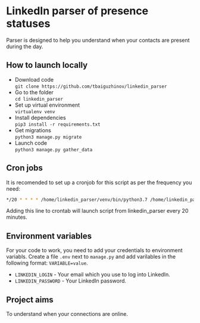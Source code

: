 # LinkedIn parser of presence statuses

Parser is designed to help you understand when your contacts are present during the day.

## How to launch locally

- Download code  
```git clone https://github.com/tbaiguzhinov/linkedin_parser```
- Go to the folder  
```cd linkedin_parser```
- Set up virtual environment  
```virtualenv venv```
- Install dependencies  
```pip3 install -r requirements.txt```
- Get migrations  
```python3 manage.py migrate```
- Launch code  
```python3 manage.py gather_data```

## Cron jobs

It is recomended to set up a cronjob for this script as per the frequency you need:  
```bash
*/20 * * * * /home/linkedin_parser/venv/bin/python3.7 /home/linkedin_parser/manage.py gather_data >> /home/logs.txt 2>&1
```
Adding this line to crontab will launch script from linkedin_parser every 20 minutes.

## Environment variables

For your code to work, you need to add your credentials to environment variabls. Create a file `.env` next to `manage.py` and add varilables in the following format: `VARIABLE=value`.

* `LINKEDIN_LOGIN` - Your email which you use to log into LinkedIn.
* `LINKEDIN_PASSWORD` - Your LinkedIn password.

## Project aims

To understand when your connections are online.
